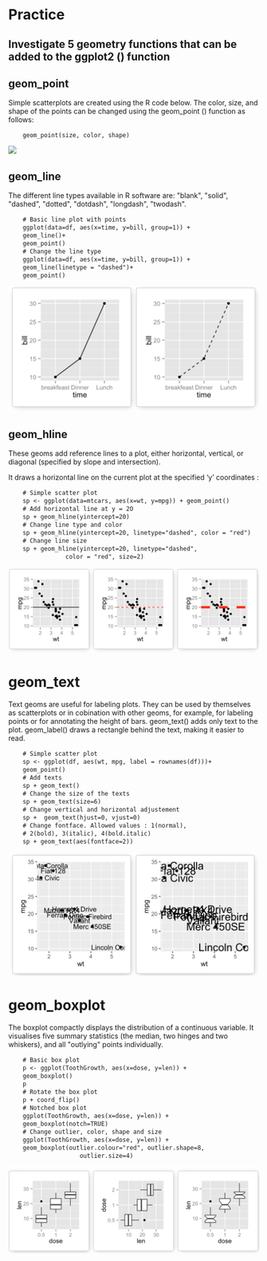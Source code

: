 # Practice

## Investigate 5 geometry functions that can be added to the ggplot2 () function

## geom_point
Simple scatterplots are created using the R code below. The color, size, and shape of the points can be changed using the geom_point () function as follows:

        geom_point(size, color, shape)
![](https://ggplot2.tidyverse.org/reference/geom_point-2.png)

## geom_line
The different line types available in R software are: "blank", "solid", "dashed", "dotted", "dotdash", "longdash", "twodash".

        # Basic line plot with points
        ggplot(data=df, aes(x=time, y=bill, group=1)) +
        geom_line()+
        geom_point()
        # Change the line type
        ggplot(data=df, aes(x=time, y=bill, group=1)) +
        geom_line(linetype = "dashed")+
        geom_point()
![](https://github.com/ThunderboltMonkey/DataMining/blob/unit_2/Practices/geom_line.PNG)

## geom_hline
These geoms add reference lines to a plot, either horizontal, vertical, or diagonal (specified by slope and intersection).

It draws a horizontal line on the current plot at the specified ‘y’ coordinates :

        # Simple scatter plot
        sp <- ggplot(data=mtcars, aes(x=wt, y=mpg)) + geom_point()
        # Add horizontal line at y = 2O
        sp + geom_hline(yintercept=20)
        # Change line type and color
        sp + geom_hline(yintercept=20, linetype="dashed", color = "red")
        # Change line size
        sp + geom_hline(yintercept=20, linetype="dashed", 
                    color = "red", size=2)
![](https://github.com/ThunderboltMonkey/DataMining/blob/unit_2/Practices/geom_hline.PNG)

# geom_text
Text geoms are useful for labeling plots. They can be used by themselves as scatterplots or in cobination with other geoms, for example, for labeling points or for annotating the height of bars. geom_text() adds only text to the plot. geom_label() draws a rectangle behind the text, making it easier to read.

        # Simple scatter plot
        sp <- ggplot(df, aes(wt, mpg, label = rownames(df)))+
        geom_point()
        # Add texts
        sp + geom_text()
        # Change the size of the texts
        sp + geom_text(size=6)
        # Change vertical and horizontal adjustement
        sp +  geom_text(hjust=0, vjust=0)
        # Change fontface. Allowed values : 1(normal),
        # 2(bold), 3(italic), 4(bold.italic)
        sp + geom_text(aes(fontface=2))
![](https://github.com/ThunderboltMonkey/DataMining/blob/unit_2/Practices/geom_text.PNG)

# geom_boxplot
The boxplot compactly displays the distribution of a continuous variable. It visualises five summary statistics (the median, two hinges and two whiskers), and all "outlying" points individually.

        # Basic box plot
        p <- ggplot(ToothGrowth, aes(x=dose, y=len)) +
        geom_boxplot()
        p
        # Rotate the box plot
        p + coord_flip()
        # Notched box plot
        ggplot(ToothGrowth, aes(x=dose, y=len)) +
        geom_boxplot(notch=TRUE)
        # Change outlier, color, shape and size
        ggplot(ToothGrowth, aes(x=dose, y=len)) +
        geom_boxplot(outlier.colour="red", outlier.shape=8,
                        outlier.size=4)
![](https://github.com/ThunderboltMonkey/DataMining/blob/unit_2/Practices/geom_box.PNG)


